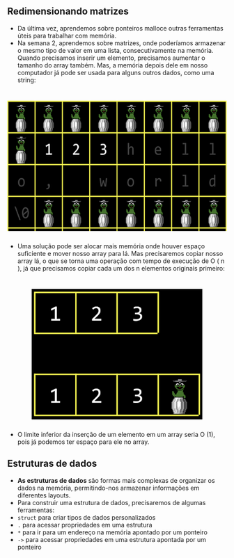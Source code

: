 ## Redimensionando matrizes

- Da última vez, aprendemos sobre ponteiros malloce outras ferramentas úteis para trabalhar com memória.
- Na semana 2, aprendemos sobre matrizes, onde poderíamos armazenar o mesmo tipo de valor em uma lista, consecutivamente na memória. Quando precisamos inserir um elemento, precisamos aumentar o tamanho do array também. Mas, a memória depois dele em nosso computador já pode ser usada para alguns outros dados, como uma string:

<h1 align="center">
<img alt="array_of_length_3" src=".github/array_of_length_3.png" height="300px" />
</h1>

- Uma solução pode ser alocar mais memória onde houver espaço suficiente e mover nosso array para lá. Mas precisaremos copiar nosso array lá, o que se torna uma operação com tempo de execução de O ( n ), já que precisamos copiar cada um dos n elementos originais primeiro:

<h1 align="center">
<img alt="array_of_length_4" src=".github/array_of_length_4.png" height="300px" />
</h1>

- O limite inferior da inserção de um elemento em um array seria O (1), pois já podemos ter espaço para ele no array.


## Estruturas de dados

- **As estruturas de dados** são formas mais complexas de organizar os dados na memória, permitindo-nos armazenar informações em diferentes layouts.
- Para construir uma estrutura de dados, precisaremos de algumas ferramentas:
- `struct` para criar tipos de dados personalizados
- `.` para acessar propriedades em uma estrutura
- `*` para ir para um endereço na memória apontado por um ponteiro
- `->` para acessar propriedades em uma estrutura apontada por um ponteiro
